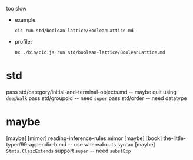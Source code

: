 too slow

- example:

  ```
  cic run std/boolean-lattice/BooleanLattice.md
  ```

- profile:

  ```
  0x ./bin/cic.js run std/boolean-lattice/BooleanLattice.md
  ```

# std

pass std/category/initial-and-terminal-objects.md -- maybe quit using `deepWalk`
pass std/groupoid -- need `super`
pass std/order -- need datatype

# maybe

[maybe] [mimor] reading-inference-rules.mimor
[maybe] [book] the-little-typer/99-appendix-b.md -- use whereabouts syntax
[maybe] `Stmts.ClazzExtends` support `super` -- need `substExp`
